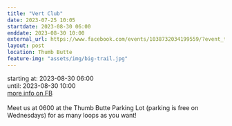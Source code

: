 ```yaml
---
title: "Vert Club"
date: 2023-07-25 10:05
startdate: 2023-08-30 06:00
enddate: 2023-08-30 10:00
external_url: https://www.facebook.com/events/1038732034199559/?event_time_id=1038732067532889
layout: post
location: Thumb Butte
feature-img: "assets/img/big-trail.jpg"
---
```


starting at: 2023-08-30 06:00<br>until: 2023-08-30 10:00<br><a href="https://www.facebook.com/events/1038732034199559/?event_time_id=1038732067532889">more info on FB</a><br><br>Meet us at 0600 at the Thumb Butte Parking Lot (parking is free on Wednesdays) for as many loops as you want! <br>
  <br>
  
